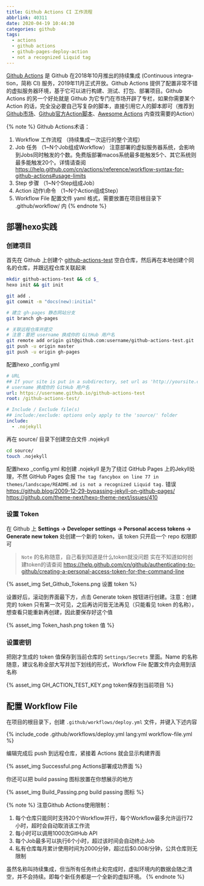 ```yaml
---
title: Github Actions CI 工作流程
abbrlink: 40311
date: 2020-04-19 10:44:30
categories: github
tags:
  - actions
  - github actions
  - github-pages-deploy-action
  - not a recognized Liquid tag
---
```


[Github Actions](https://help.github.com/cn/actions) 是 Github 在2018年10月推出的持续集成 (Con­tin­u­ous in­te­gra­tion，简称 CI) 服务，2019年11月正式开放。Github Actions 提供了配置非常不错的虚拟服务器环境，基于它可以进行构建、测试、打包、部署项目。Github Actions 的另一个好处就是 Github 为它专门在市场开辟了专栏，如果你需要某个 Action 的话，完全没必要自己写复杂的脚本，直接引用它人的脚本即可<span class="text-gray">（推荐到 [Github市场](https://github.com/marketplace?type=actions)、[Github官方Action脚本](https://github.com/actions)、[Awesome Actions](https://github.com/sdras/awesome-actions) 内查找需要的Action）</span>

{% note %}
Github Actions术语：
1. Workflow 工作流程 <span class="text-gray">（持续集成一次运行的整个流程）</span>
2. Job 任务 <span class="text-gray">（1~N个Job组成Workflow）</span>
<span class="text-gray">注意部署的虚拟服务器系统，会影响到Jobs同时触发的个数。免费版部署macos系统最多能触发5个、其它系统则最多能触发20个。详情请查阅 https://help.github.com/cn/actions/reference/workflow-syntax-for-github-actions#usage-limits</span>
3. Step 步骤 <span class="text-gray">（1~N个Step组成Job）</span>
4. Action 动作\命令 <span class="text-gray">（1~N个Action组成Step）</span>
5. Workflow File 配置文件 yaml 格式，需要放置在项目根目录下 .github/workflow/ 内
{% endnote %}
<!-- more -->

## 部署hexo实践

### 创建项目

首先在 Github 上创建个 [github-actions-test](https://github.com/qLzhu/github-actions-test) 空白仓库，然后再在本地创建个同名的仓库，并跟远程仓库关联起来

```bash
mkdir github-actions-test && cd $_
hexo init && git init

git add .
git commit -m "docs(new):initial"

# 建立 gh-pages 静态网站分支
git branch gh-pages

# 关联远程仓库并提交
# 注意：要把 username 换成你的 GitHub 用户名
git remote add origin git@github.com:username/github-actions-test.git
git push -u origin master
git push -u origin gh-pages
```

配置hexo _config.yml

```yml
# URL
## If your site is put in a subdirectory, set url as 'http://yoursite.com/child' and root as '/child/'
# username 换成你的 GitHub 用户名
url: https://username.github.io/github-actions-test
root: /github-actions-test/

# Include / Exclude file(s)
## include:/exclude: options only apply to the 'source/' folder
include:
  - .nojekyll
```

再在 source/ 目录下创建空白文件 .nojekyll

```bash
cd source/
touch .nojekyll
```

配置hexo _config.yml 和创建 .nojekyll 是为了绕过 GitHub Pages 上的Jekyll处理，不然 GitHub Pages 会报 `The tag fancybox on line 77 in themes/landscape/README.md is not a recognized Liquid tag.` 错误
https://github.blog/2009-12-29-bypassing-jekyll-on-github-pages/
https://github.com/theme-next/hexo-theme-next/issues/410

### 设置 Token

在 Github 上 **Settings -> Developer settings -> Personal access tokens -> Generate new token** 处创建一个新的 token，该 token 只开启一个 repo 权限即可

> `Note` 的名称随意，自己看到知道是什么token就没问题
> 实在不知道如何创建token的请查阅 https://help.github.com/cn/github/authenticating-to-github/creating-a-personal-access-token-for-the-command-line

{% asset_img Set_Github_Tokens.png 设置 token %}

设置好后，滚动到界面最下方，点击 Generate token 按钮进行创建。注意：创建完的 token 只有第一次可见，之后再访问皆无法再见<span class="text-gray">（只能看见 token 的名称）</span>，想查看只能重新再创建，因此要保存好这个值

{% asset_img Token_hash.png token 值 %}

### 设置密钥

把刚才生成的 token 值保存到当前仓库的 `Settings/Secrets` 里面。Name 的名称随意，建议名称全部大写并加下划线的形式，Workflow File 配置文件内会用到该名称

{% asset_img GH_ACTION_TEST_KEY.png token保存到当前项目 %}

## 配置 Workflow File

在项目的根目录下，创建 `.github/workflows/deploy.yml` 文件，并键入下述内容

{% include_code .github/workflows/deploy.yml lang:yml workflow-file.yml %}

编辑完成后 push 到远程仓库，紧接着 Actions 就会显示构建界面

{% asset_img Successful.png Actions部署成功界面 %}

你还可以把 build passing 图标放置在你想展示的地方

{% asset_img Build_Passing.png build passing 图标 %}

{% note %}
注意Github Actions使用限制：
1. 每个仓库只能同时支持20个Workflow并行，每个Workflow最多允许运行72小时，超时会自动取消该工作流
2. 每小时可以调用1000次GitHub API
3. 每个Job最多可以执行6个小时，超过该时间会自动终止Job
4. 私有仓库每月累计使用时间为2000分钟，超过后$0.008/分钟，公共仓库则无限制

虽然名称叫持续集成，但当所有任务终止和完成时，虚拟环境内的数据会随之清空，并不会持续。即每个新任务都是一个全新的虚拟环境。
{% endnote %}
